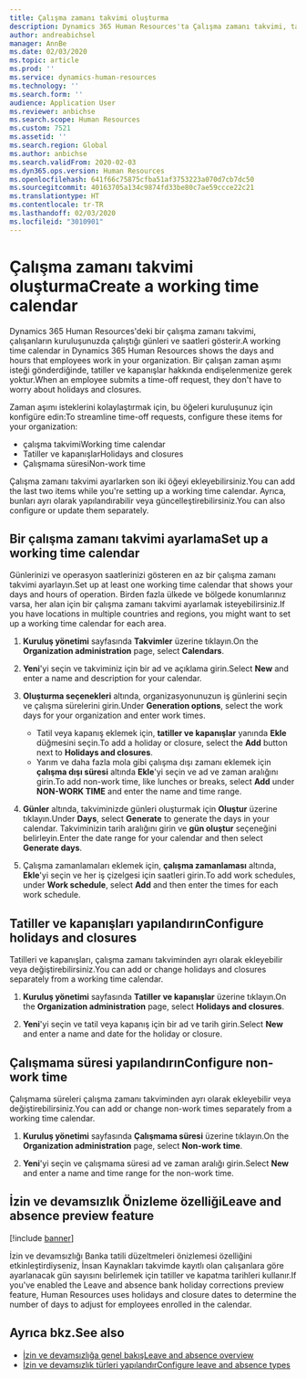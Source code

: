 ```yaml
---
title: Çalışma zamanı takvimi oluşturma
description: Dynamics 365 Human Resources'ta Çalışma zamanı takvimi, tatiller ve çalışma dışı zamanları tanımlayın .
author: andreabichsel
manager: AnnBe
ms.date: 02/03/2020
ms.topic: article
ms.prod: ''
ms.service: dynamics-human-resources
ms.technology: ''
ms.search.form: ''
audience: Application User
ms.reviewer: anbichse
ms.search.scope: Human Resources
ms.custom: 7521
ms.assetid: ''
ms.search.region: Global
ms.author: anbichse
ms.search.validFrom: 2020-02-03
ms.dyn365.ops.version: Human Resources
ms.openlocfilehash: 641f66c75875cfba51af3753223a070d7cb7dc50
ms.sourcegitcommit: 40163705a134c9874fd33be80c7ae59ccce22c21
ms.translationtype: HT
ms.contentlocale: tr-TR
ms.lasthandoff: 02/03/2020
ms.locfileid: "3010901"
---
```

# <a name="create-a-working-time-calendar"></a><span data-ttu-id="4e7b7-103">Çalışma zamanı takvimi oluşturma</span><span class="sxs-lookup"><span data-stu-id="4e7b7-103">Create a working time calendar</span></span>

<span data-ttu-id="4e7b7-104">Dynamics 365 Human Resources'deki bir çalışma zamanı takvimi, çalışanların kuruluşunuzda çalıştığı günleri ve saatleri gösterir.</span><span class="sxs-lookup"><span data-stu-id="4e7b7-104">A working time calendar in Dynamics 365 Human Resources shows the days and hours that employees work in your organization.</span></span> <span data-ttu-id="4e7b7-105">Bir çalışan zaman aşımı isteği gönderdiğinde, tatiller ve kapanışlar hakkında endişelenmenize gerek yoktur.</span><span class="sxs-lookup"><span data-stu-id="4e7b7-105">When an employee submits a time-off request, they don't have to worry about holidays and closures.</span></span>

<span data-ttu-id="4e7b7-106">Zaman aşımı isteklerini kolaylaştırmak için, bu öğeleri kuruluşunuz için konfigüre edin:</span><span class="sxs-lookup"><span data-stu-id="4e7b7-106">To streamline time-off requests, configure these items for your organization:</span></span>

- <span data-ttu-id="4e7b7-107">çalışma takvimi</span><span class="sxs-lookup"><span data-stu-id="4e7b7-107">Working time calendar</span></span>
- <span data-ttu-id="4e7b7-108">Tatiller ve kapanışlar</span><span class="sxs-lookup"><span data-stu-id="4e7b7-108">Holidays and closures</span></span>
- <span data-ttu-id="4e7b7-109">Çalışmama süresi</span><span class="sxs-lookup"><span data-stu-id="4e7b7-109">Non-work time</span></span>

<span data-ttu-id="4e7b7-110">Çalışma zamanı takvimi ayarlarken son iki öğeyi ekleyebilirsiniz.</span><span class="sxs-lookup"><span data-stu-id="4e7b7-110">You can add the last two items while you're setting up a working time calendar.</span></span> <span data-ttu-id="4e7b7-111">Ayrıca, bunları ayrı olarak yapılandırabilir veya güncelleştirebilirsiniz.</span><span class="sxs-lookup"><span data-stu-id="4e7b7-111">You can also configure or update them separately.</span></span>

## <a name="set-up-a-working-time-calendar"></a><span data-ttu-id="4e7b7-112">Bir çalışma zamanı takvimi ayarlama</span><span class="sxs-lookup"><span data-stu-id="4e7b7-112">Set up a working time calendar</span></span>

<span data-ttu-id="4e7b7-113">Günlerinizi ve operasyon saatlerinizi gösteren en az bir çalışma zamanı takvimi ayarlayın.</span><span class="sxs-lookup"><span data-stu-id="4e7b7-113">Set up at least one working time calendar that shows your days and hours of operation.</span></span> <span data-ttu-id="4e7b7-114">Birden fazla ülkede ve bölgede konumlarınız varsa, her alan için bir çalışma zamanı takvimi ayarlamak isteyebilirsiniz.</span><span class="sxs-lookup"><span data-stu-id="4e7b7-114">If you have locations in multiple countries and regions, you might want to set up a working time calendar for each area.</span></span>

1. <span data-ttu-id="4e7b7-115">**Kuruluş yönetimi** sayfasında **Takvimler** üzerine tıklayın.</span><span class="sxs-lookup"><span data-stu-id="4e7b7-115">On the **Organization administration** page, select **Calendars**.</span></span>

2. <span data-ttu-id="4e7b7-116">**Yeni**'yi seçin ve takviminiz için bir ad ve açıklama girin.</span><span class="sxs-lookup"><span data-stu-id="4e7b7-116">Select **New** and enter a name and description for your calendar.</span></span>

3. <span data-ttu-id="4e7b7-117">**Oluşturma seçenekleri** altında, organizasyonunuzun iş günlerini seçin ve çalışma sürelerini girin.</span><span class="sxs-lookup"><span data-stu-id="4e7b7-117">Under **Generation options**, select the work days for your organization and enter work times.</span></span> 
   - <span data-ttu-id="4e7b7-118">Tatil veya kapanış eklemek için, **tatiller ve kapanışlar** yanında **Ekle** düğmesini seçin.</span><span class="sxs-lookup"><span data-stu-id="4e7b7-118">To add a holiday or closure, select the **Add** button next to **Holidays and closures**.</span></span>
   - <span data-ttu-id="4e7b7-119">Yarım ve daha fazla mola gibi çalışma dışı zamanı eklemek için **çalışma dışı süresi** altında **Ekle**'yi seçin ve ad ve zaman aralığını girin.</span><span class="sxs-lookup"><span data-stu-id="4e7b7-119">To add non-work time, like lunches or breaks, select **Add** under **NON-WORK TIME** and enter the name and time range.</span></span>

4. <span data-ttu-id="4e7b7-120">**Günler** altında, takviminizde günleri oluşturmak için **Oluştur** üzerine tıklayın.</span><span class="sxs-lookup"><span data-stu-id="4e7b7-120">Under **Days**, select **Generate** to generate the days in your calendar.</span></span> <span data-ttu-id="4e7b7-121">Takviminizin tarih aralığını girin ve **gün oluştur** seçeneğini belirleyin.</span><span class="sxs-lookup"><span data-stu-id="4e7b7-121">Enter the date range for your calendar and then select **Generate days**.</span></span>

5. <span data-ttu-id="4e7b7-122">Çalışma zamanlamaları eklemek için, **çalışma zamanlaması** altında, **Ekle**'yi seçin ve her iş çizelgesi için saatleri girin.</span><span class="sxs-lookup"><span data-stu-id="4e7b7-122">To add work schedules, under **Work schedule**, select **Add** and then enter the times for each work schedule.</span></span>

## <a name="configure-holidays-and-closures"></a><span data-ttu-id="4e7b7-123">Tatiller ve kapanışları yapılandırın</span><span class="sxs-lookup"><span data-stu-id="4e7b7-123">Configure holidays and closures</span></span>

<span data-ttu-id="4e7b7-124">Tatilleri ve kapanışları, çalışma zamanı takviminden ayrı olarak ekleyebilir veya değiştirebilirsiniz.</span><span class="sxs-lookup"><span data-stu-id="4e7b7-124">You can add or change holidays and closures separately from a working time calendar.</span></span>

1. <span data-ttu-id="4e7b7-125">**Kuruluş yönetimi** sayfasında **Tatiller ve kapanışlar** üzerine tıklayın.</span><span class="sxs-lookup"><span data-stu-id="4e7b7-125">On the **Organization administration** page, select **Holidays and closures**.</span></span>

2. <span data-ttu-id="4e7b7-126">**Yeni**'yi seçin ve tatil veya kapanış için bir ad ve tarih girin.</span><span class="sxs-lookup"><span data-stu-id="4e7b7-126">Select **New** and enter a name and date for the holiday or closure.</span></span>

## <a name="configure-non-work-time"></a><span data-ttu-id="4e7b7-127">Çalışmama süresi yapılandırın</span><span class="sxs-lookup"><span data-stu-id="4e7b7-127">Configure non-work time</span></span>

<span data-ttu-id="4e7b7-128">Çalışmama süreleri çalışma zamanı takviminden ayrı olarak ekleyebilir veya değiştirebilirsiniz.</span><span class="sxs-lookup"><span data-stu-id="4e7b7-128">You can add or change non-work times separately from a working time calendar.</span></span>

1. <span data-ttu-id="4e7b7-129">**Kuruluş yönetimi** sayfasında **Çalışmama süresi** üzerine tıklayın.</span><span class="sxs-lookup"><span data-stu-id="4e7b7-129">On the **Organization administration** page, select **Non-work time**.</span></span>

2. <span data-ttu-id="4e7b7-130">**Yeni**'yi seçin ve çalışmama süresi ad ve zaman aralığı girin.</span><span class="sxs-lookup"><span data-stu-id="4e7b7-130">Select **New** and enter a name and time range for the non-work time.</span></span>

## <a name="leave-and-absence-preview-feature"></a><span data-ttu-id="4e7b7-131">İzin ve devamsızlık Önizleme özelliği</span><span class="sxs-lookup"><span data-stu-id="4e7b7-131">Leave and absence preview feature</span></span>

[!include [banner](includes/preview-feature-leave-absence.md)]

<span data-ttu-id="4e7b7-132">İzin ve devamsızlığı Banka tatili düzeltmeleri önizlemesi özelliğini etkinleştirdiyseniz, İnsan Kaynakları takvimde kayıtlı olan çalışanlara göre ayarlanacak gün sayısını belirlemek için tatiller ve kapatma tarihleri kullanır.</span><span class="sxs-lookup"><span data-stu-id="4e7b7-132">If you've enabled the Leave and absence bank holiday corrections preview feature, Human Resources uses holidays and closure dates to determine the number of days to adjust for employees enrolled in the calendar.</span></span>

## <a name="see-also"></a><span data-ttu-id="4e7b7-133">Ayrıca bkz.</span><span class="sxs-lookup"><span data-stu-id="4e7b7-133">See also</span></span>

- [<span data-ttu-id="4e7b7-134">İzin ve devamsızlığa genel bakış</span><span class="sxs-lookup"><span data-stu-id="4e7b7-134">Leave and absence overview</span></span>](hr-leave-and-absence-overview.md)
- [<span data-ttu-id="4e7b7-135">İzin ve devamsızlık türleri yapılandır</span><span class="sxs-lookup"><span data-stu-id="4e7b7-135">Configure leave and absence types</span></span>](hr-leave-and-absence-types.md)
